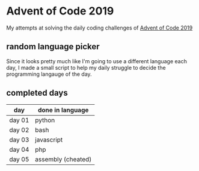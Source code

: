 # Advent of Code 2019

My attempts at solving the daily coding challenges of [Advent of Code 2019](https://adventofcode.com/2019)

## random language picker
Since it looks pretty much like I'm going to use a different language each day, I made a small script to help my daily struggle to decide the programming langauge of the day.

## completed days

| day    | done in language    |
|--------|---------------------|
| day 01 | python              |
| day 02 | bash                |
| day 03 | javascript          |
| day 04 | php                 |
| day 05 | assembly (cheated)  |
